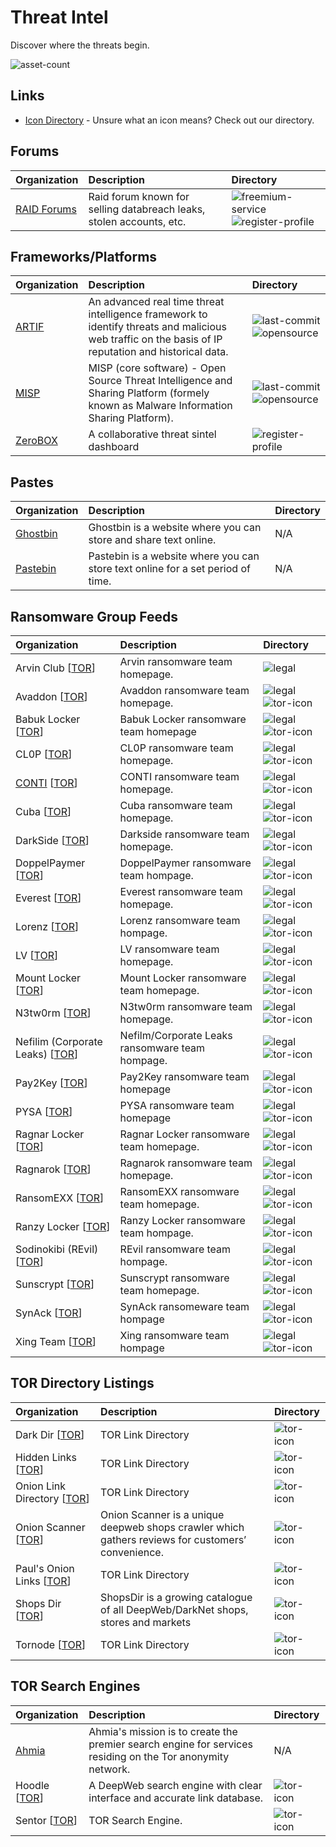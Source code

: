 # Threat Intel

Discover where the threats begin.

![asset-count](https://img.shields.io/badge/Tools%20%26%20Resources%20Availalbe-40-947cb0?style=for-the-badge)

## Links <!-- {docsify-ignore} -->

- [Icon Directory](../ICONS.md) - Unsure what an icon means? Check out our directory.

## Forums

| Organization | Description | Directory |
| :--- | :--- | :--- |
| [RAID Forums](https://raidforums.com/Forum-Leaks-Market) | Raid forum known for selling databreach leaks, stolen accounts, etc. | ![freemium-service](https://raw.githubusercontent.com/InfosecHouse/InfosecHouse/main/docs/icons/freemium-service.png) ![register-profile](https://raw.githubusercontent.com/InfosecHouse/InfosecHouse/main/docs/icons/register-profile.png) |

## Frameworks/Platforms

| Organization | Description | Directory |
| :--- | :--- | :--- |
| [ARTIF](https://github.com/CRED-CLUB/ARTIF) | An advanced real time threat intelligence framework to identify threats and malicious web traffic on the basis of IP reputation and historical data. | ![last-commit](https://img.shields.io/github/last-commit/CRED-CLUB/ARTIF?color=947cb0&style=flat-square) ![opensource](https://raw.githubusercontent.com/InfosecHouse/InfosecHouse/main/docs/icons/opensource.png) |
| [MISP](https://github.com/MISP/MISP) | MISP \(core software\) - Open Source Threat Intelligence and Sharing Platform \(formely known as Malware Information Sharing Platform\). | ![last-commit](https://img.shields.io/github/last-commit/MISP/MISP?color=947cb0&style=flat-square) ![opensource](https://raw.githubusercontent.com/InfosecHouse/InfosecHouse/main/docs/icons/opensource.png) |
| [ZeroBOX]( https://box.zero.camp/) | A collaborative threat sintel dashboard | ![register-profile](https://raw.githubusercontent.com/InfosecHouse/InfosecHouse/main/docs/icons/register-profile.png) |

## Pastes

| Organization | Description | Directory |
| :--- | :--- | :--- |
| [Ghostbin](https://ghostbin.com/) | Ghostbin is a website where you can store and share text online. | N/A |
| [Pastebin](https://pastebin.com/) | Pastebin is a website where you can store text online for a set period of time. | N/A |

## Ransomware Group Feeds

| Organization | Description | Directory |
| :--- | :--- | :--- |
| Arvin Club \[[TOR](http://3kp6j22pz3zkv76yutctosa6djpj4yib2icvdqxucdaxxedumhqicpad.onion/)\] | Arvin ransomware team homepage. | ![legal](https://raw.githubusercontent.com/InfosecHouse/InfosecHouse/main/docs/icons/legal.png) |
| Avaddon \[[TOR](http://avaddongun7rngel.onion)\] | Avaddon ransomware team homepage. | ![legal](https://raw.githubusercontent.com/InfosecHouse/InfosecHouse/main/docs/icons/legal.png) ![tor-icon](https://raw.githubusercontent.com/InfosecHouse/InfosecHouse/main/docs/icons/tor-icon.png) |
| Babuk Locker \[[TOR](http://wavbeudogz6byhnardd2lkp2jafims3j7tj6k6qnywchn2csngvtffqd.onion/)\] | Babuk Locker ransomware team homepage | ![legal](https://raw.githubusercontent.com/InfosecHouse/InfosecHouse/main/docs/icons/legal.png) ![tor-icon](https://raw.githubusercontent.com/InfosecHouse/InfosecHouse/main/docs/icons/tor-icon.png) |
| CL0P \[[TOR](http://ekbgzchl6x2ias37.onion/)\] | CL0P ransomware team homepage. | ![legal](https://raw.githubusercontent.com/InfosecHouse/InfosecHouse/main/docs/icons/legal.png) ![tor-icon](https://raw.githubusercontent.com/InfosecHouse/InfosecHouse/main/docs/icons/tor-icon.png) |
| [CONTI](https://continews.icu/) \[[TOR](http://continewsnv5otx5kaoje7krkto2qbu3gtqef22mnr7eaxw3y6ncz3ad.onion)\] | CONTI ransomware team homepage. | ![legal](https://raw.githubusercontent.com/InfosecHouse/InfosecHouse/main/docs/icons/legal.png) ![tor-icon](https://raw.githubusercontent.com/InfosecHouse/InfosecHouse/main/docs/icons/tor-icon.png) |
| Cuba \[[TOR](http://cuba4mp6ximo2zlo.onion/)\] | Cuba ransomware team homepage. | ![legal](https://raw.githubusercontent.com/InfosecHouse/InfosecHouse/main/docs/icons/legal.png) ![tor-icon](https://raw.githubusercontent.com/InfosecHouse/InfosecHouse/main/docs/icons/tor-icon.png) |
| DarkSide \[[TOR](http://darksidc3iux462n6yunevoag52ntvwp6wulaz3zirkmh4cnz6hhj7id.onion/)\] | Darkside ransomware team homepage. | ![legal](https://raw.githubusercontent.com/InfosecHouse/InfosecHouse/main/docs/icons/legal.png) ![tor-icon](https://raw.githubusercontent.com/InfosecHouse/InfosecHouse/main/docs/icons/tor-icon.png) |
| DoppelPaymer \[[TOR](http://hpoo4dosa3x4ognfxpqcrjwnsigvslm7kv6hvmhh2yqczaxy3j6qnwad.onion/)\] | DoppelPaymer ransomware team hompage. | ![legal](https://raw.githubusercontent.com/InfosecHouse/InfosecHouse/main/docs/icons/legal.png) ![tor-icon](https://raw.githubusercontent.com/InfosecHouse/InfosecHouse/main/docs/icons/tor-icon.png) |
| Everest \[[TOR](http://ransomocmou6mnbquqz44ewosbkjk3o5qjsl3orawojexfook2j7esad.onion/)\] | Everest ransomware team homepage. | ![legal](https://raw.githubusercontent.com/InfosecHouse/InfosecHouse/main/docs/icons/legal.png) ![tor-icon](https://raw.githubusercontent.com/InfosecHouse/InfosecHouse/main/docs/icons/tor-icon.png) |
| Lorenz \[[TOR](http://lorenzmlwpzgxq736jzseuterytjueszsvznuibanxomlpkyxk6ksoyd.onion/)\] | Lorenz ransomware team hompage. | ![legal](https://raw.githubusercontent.com/InfosecHouse/InfosecHouse/main/docs/icons/legal.png) ![tor-icon](https://raw.githubusercontent.com/InfosecHouse/InfosecHouse/main/docs/icons/tor-icon.png) |
| LV \[[TOR](http://rbvuetuneohce3ouxjlbxtimyyxokb4btncxjbo44fbgxqy7tskinwad.onion/)\] | LV ransomware team homepage. | ![legal](https://raw.githubusercontent.com/InfosecHouse/InfosecHouse/main/docs/icons/legal.png) ![tor-icon](https://raw.githubusercontent.com/InfosecHouse/InfosecHouse/main/docs/icons/tor-icon.png) |
| Mount Locker \[[TOR](http://mountnewsokhwilx.onion)\] | Mount Locker ransomware team homepage. | ![legal](https://raw.githubusercontent.com/InfosecHouse/InfosecHouse/main/docs/icons/legal.png) ![tor-icon](https://raw.githubusercontent.com/InfosecHouse/InfosecHouse/main/docs/icons/tor-icon.png) |
| N3tw0rm \[[TOR](http://n3twormruynhn3oetmxvasum2miix2jgg56xskdoyihra4wthvlgyeyd.onion/)\] | N3tw0rm ransomware team homepage. | ![legal](https://raw.githubusercontent.com/InfosecHouse/InfosecHouse/main/docs/icons/legal.png) ![tor-icon](https://raw.githubusercontent.com/InfosecHouse/InfosecHouse/main/docs/icons/tor-icon.png) |
| Nefilim \(Corporate Leaks\) \[[TOR](http://edteebo2w2bvwewbjb5wgwxksuwqutbg3lk34ln7jpf3obhy4cvkbuqd.onion/)\] | Nefilm/Corporate Leaks ransomware team hompage. | ![legal](https://raw.githubusercontent.com/InfosecHouse/InfosecHouse/main/docs/icons/legal.png) ![tor-icon](https://raw.githubusercontent.com/InfosecHouse/InfosecHouse/main/docs/icons/tor-icon.png) |
| Pay2Key \[[TOR](http://pay2key2zkg7arp3kv3cuugdaqwuesifnbofun4j6yjdw5ry7zw2asid.onion/)\] | Pay2Key ransomware team homepage | ![legal](https://raw.githubusercontent.com/InfosecHouse/InfosecHouse/main/docs/icons/legal.png) ![tor-icon](https://raw.githubusercontent.com/InfosecHouse/InfosecHouse/main/docs/icons/tor-icon.png) |
| PYSA \[[TOR](http://pysa2bitc5ldeyfak4seeruqymqs4sj5wt5qkcq7aoyg4h2acqieywad.onion/)\] | PYSA ransomware team homepage | ![legal](https://raw.githubusercontent.com/InfosecHouse/InfosecHouse/main/docs/icons/legal.png) ![tor-icon](https://raw.githubusercontent.com/InfosecHouse/InfosecHouse/main/docs/icons/tor-icon.png) |
| Ragnar Locker \[[TOR](http://p6o7m73ujalhgkiv.onion/)\] | Ragnar Locker ransomware team homepage. | ![legal](https://raw.githubusercontent.com/InfosecHouse/InfosecHouse/main/docs/icons/legal.png) ![tor-icon](https://raw.githubusercontent.com/InfosecHouse/InfosecHouse/main/docs/icons/tor-icon.png) |
| Ragnarok \[[TOR](http://wobpitin77vdsdiswr43duntv6eqw4rvphedutpaxycjdie6gg3binad.onion/)\] | Ragnarok ransomware team homepage. | ![legal](https://raw.githubusercontent.com/InfosecHouse/InfosecHouse/main/docs/icons/legal.png) ![tor-icon](https://raw.githubusercontent.com/InfosecHouse/InfosecHouse/main/docs/icons/tor-icon.png) |
| RansomEXX \[[TOR](http://rnsm777cdsjrsdlbs4v5qoeppu3px6sb2igmh53jzrx7ipcrbjz5b2ad.onion/)\] | RansomEXX ransomware team homepage. | ![legal](https://raw.githubusercontent.com/InfosecHouse/InfosecHouse/main/docs/icons/legal.png) ![tor-icon](https://raw.githubusercontent.com/InfosecHouse/InfosecHouse/main/docs/icons/tor-icon.png) |
| Ranzy Locker \[[TOR](http://37rckgo66iydpvgpwve7b2el5q2zhjw4tv4lmyewufnpx4lhkekxkoqd.onion/)\] | Ranzy Locker ransomware team hompage. | ![legal](https://raw.githubusercontent.com/InfosecHouse/InfosecHouse/main/docs/icons/legal.png) ![tor-icon](https://raw.githubusercontent.com/InfosecHouse/InfosecHouse/main/docs/icons/tor-icon.png) |
| Sodinokibi \(REvil\) \[[TOR](http://dnpscnbaix6nkwvystl3yxglz7nteicqrou3t75tpcc5532cztc46qyd.onion)\] | REvil ransomware team hompage. | ![legal](https://raw.githubusercontent.com/InfosecHouse/InfosecHouse/main/docs/icons/legal.png) ![tor-icon](https://raw.githubusercontent.com/InfosecHouse/InfosecHouse/main/docs/icons/tor-icon.png) |
| Sunscrypt \[[TOR](http://nbzzb6sa6xuura2z.onion/)\] | Sunscrypt ransomware team homepage. | ![legal](https://raw.githubusercontent.com/InfosecHouse/InfosecHouse/main/docs/icons/legal.png) ![tor-icon](https://raw.githubusercontent.com/InfosecHouse/InfosecHouse/main/docs/icons/tor-icon.png) |
| SynAck \[[TOR](http://xqkz2rmrqkeqf6sjbrb47jfwnqxcd4o2zvaxxzrpbh2piknms37rw2ad.onion/index.html)\] | SynAck ransomeware team hompage | ![legal](https://raw.githubusercontent.com/InfosecHouse/InfosecHouse/main/docs/icons/legal.png) ![tor-icon](https://raw.githubusercontent.com/InfosecHouse/InfosecHouse/main/docs/icons/tor-icon.png) |
| Xing Team \[[TOR](http://xingnewj6m4qytljhfwemngm7r7rogrindbq7wrfeepejgxc3bwci7qd.onion/)\] | Xing ransomware team hompage | ![legal](https://raw.githubusercontent.com/InfosecHouse/InfosecHouse/main/docs/icons/legal.png) ![tor-icon](https://raw.githubusercontent.com/InfosecHouse/InfosecHouse/main/docs/icons/tor-icon.png) |

## TOR Directory Listings

| Organization | Description | Directory |
| :--- | :--- | :--- |
| Dark Dir \[[TOR](http://l7vh56hxm3t4tzy75nxzducszppgi45fyx2wy6chujxb2rhy7o5r62ad.onion)\] | TOR Link Directory | ![tor-icon](https://raw.githubusercontent.com/InfosecHouse/InfosecHouse/main/docs/icons/tor-icon.png) |
| Hidden Links \[[TOR](http://wclekwrf2aclunlmuikf2bopusjfv66jlhwtgbiycy5nw524r6ngioid.onion/)\] | TOR Link Directory | ![tor-icon](https://raw.githubusercontent.com/InfosecHouse/InfosecHouse/main/docs/icons/tor-icon.png) |
| Onion Link Directory \[[TOR](http://torlinkszegvxqb6.onion/)\] | TOR Link Directory | ![tor-icon](https://raw.githubusercontent.com/InfosecHouse/InfosecHouse/main/docs/icons/tor-icon.png) |
| Onion Scanner \[[TOR](http://4r4zaei5qa7qq5ha.onion/)\] | Onion Scanner is a unique deepweb shops crawler which gathers reviews for customers’ convenience. | ![tor-icon](https://raw.githubusercontent.com/InfosecHouse/InfosecHouse/main/docs/icons/tor-icon.png) |
| Paul's Onion Links \[[TOR](http://paullzqj3ntil7vyar3gxeks7bz5haiteeehz5vdk5fadvtto7q7liid.onion/)\] | TOR Link Directory | ![tor-icon](https://raw.githubusercontent.com/InfosecHouse/InfosecHouse/main/docs/icons/tor-icon.png) |
| Shops Dir \[[TOR](http://vxmua4uvg7vp5ssnvx5gexrr2nxso3wwvjwagdub67vcombj4kf4i4qd.onion/)\] | ShopsDir is a growing catalogue of all DeepWeb/DarkNet shops, stores and markets | ![tor-icon](https://raw.githubusercontent.com/InfosecHouse/InfosecHouse/main/docs/icons/tor-icon.png) |
| Tornode \[[TOR](http://e6wzjohnxejirqa2sgridvymv2jxhrqdfuyxvoxp3xpqh7kr4kbwpwad.onion/)\] | TOR Link Directory | ![tor-icon](https://raw.githubusercontent.com/InfosecHouse/InfosecHouse/main/docs/icons/tor-icon.png) |

## TOR Search Engines

| Organization | Description | Directory |
| :--- | :--- | :--- |
| [Ahmia](https://ahmia.fi/) | Ahmia's mission is to create the premier search engine for services residing on the Tor anonymity network. | N/A |
| Hoodle \[[TOR](http://nr2dvqdot7yw6b5poyjb7tzot7fjrrweb2fhugvytbbio7ijkrvicuid.onion)\] | A DeepWeb search engine with clear interface and accurate link database. | ![tor-icon](https://raw.githubusercontent.com/InfosecHouse/InfosecHouse/main/docs/icons/tor-icon.png) |
| Sentor \[[TOR](http://e27slbec2ykiyo26gfuovaehuzsydffbit5nlxid53kigw3pvz6uosqd.onion/index.php)\] | TOR Search Engine. | ![tor-icon](https://raw.githubusercontent.com/InfosecHouse/InfosecHouse/main/docs/icons/tor-icon.png) |

